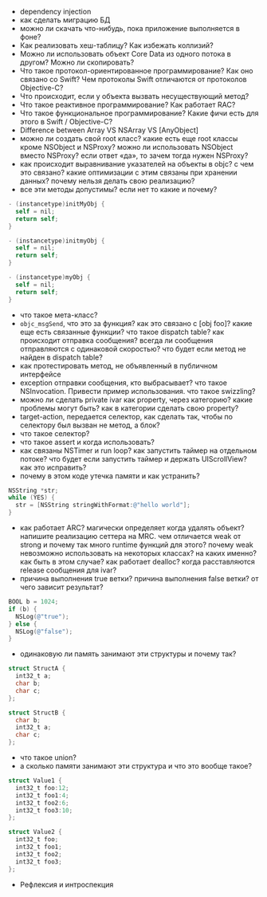 * dependency injection
* как сделать миграцию БД
* можно ли скачать что-нибудь, пока приложение выполняется в фоне?
* Как реализовать хеш-таблицу? Как избежать коллизий?
* Можно ли использовать объект Core Data из одного потока в другом? Можно ли скопировать?
* Что такое протокол-ориентированное программирование? Как оно связано со Swift? Чем протоколы Swift отличаются от протоколов Objective-C?
* Что происходит, если у объекта вызвать несуществующий метод?
* Что такое реактивное программирование? Как работает RAC?
* Что такое функциональное программирование? Какие фичи есть для этого в Swift / Objective-C?
* Difference between Array VS NSArray VS [AnyObject]
* можно ли создать свой root класс? какие есть еще root классы кроме NSObject и NSProxy? можно ли использовать NSObject вместо NSProxy? если ответ «да», то зачем тогда нужен NSProxy?
* как происходит выравнивание указателей на объекты в objc? с чем это связано? какие оптимизации с этим связаны при хранении данных? почему нельзя делать свою реализацию?
* все эти методы допустимы? если нет то какие и почему?
```objectivec
- (instancetype)initMyObj {
  self = nil;
  return self;
}

- (instancetype)initmyObj {
  self = nil;
  return self;
}

- (instancetype)myObj {
  self = nil;
  return self;
}
```
* что такое мета-класс?
* `objc_msgSend`, что это за функция? как это связано с [obj foo]? какие еще есть связанные функции? что такое dispatch table? как происходит отправка сообщения? всегда ли сообщения отправляются с одинаковой скоростью? что будет если метод не найден в dispatch table?
* как протестировать метод, не объявленный в публичном интерфейсе
* exception отправки сообщения, кто выбрасывает? что такое NSInvocation. Привести пример использования. что такое swizzling?
* можно ли сделать private ivar как property, через категорию? какие проблемы могут быть? как в категории сделать свою property?
* target-action, передается селектор, как сделать так, чтобы по селектору был вызван не метод, а блок?
* что такое селектор?
* что такое assert и когда использовать?
* как связаны NSTimer и run loop? как запустить таймер на отдельном потоке? что будет если запустить таймер и держать UIScrollView? как это исправить?
* почему в этом коде утечка памяти и как устранить?
```objectivec
NSString *str;
while (YES) {
  str = [NSString stringWithFormat:@"hello world"];
}
```
* как работает ARC? магически определяет когда удалять объект? напишите реализацию сеттера на MRC. чем отличается weak от strong и почему так много runtime функций для этого? почему weak невозможно использовать на некоторых классах? на каких именно? как быть в этом случае? как работает dealloc? когда расставляются release сообщения для ivar?
* причина выполнения true ветки? причина выполнения false ветки? от чего зависит результат?
```objectivec
BOOL b = 1024;
if (b) {
  NSLog(@"true");
} else {
  NSLog(@"false");
}
```
* одинаковую ли память занимают эти структуры и почему так?
```objectivec
struct StructA {
  int32_t a;
  char b;
  char c;
};

struct StructB {
  char b;
  int32_t a;
  char c;
};
```
* что такое union?
* а сколько памяти занимают эти структура и что это вообще такое?
```objectivec
struct Value1 {
  int32_t foo:12;
  int32_t foo1:4;
  int32_t foo2:6;
  int32_t foo3:10;
};

struct Value2 {
  int32_t foo;
  int32_t foo1;
  int32_t foo2;
  int32_t foo3;
};
```
* Рефлексия и интроспекция
